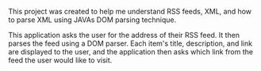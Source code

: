 This project was created to help me understand RSS feeds, XML, and how to parse XML using JAVAs DOM parsing technique.

This application asks the user for the address of their RSS feed. It then parses the feed using a DOM parser. Each item's title, 
description, and link are displayed to the user, and the application then asks which link from the feed the user would like to visit.

